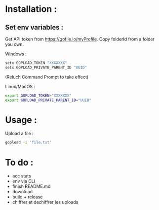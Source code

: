 # Installation :

## Set env variables :

Get API token from https://gofile.io/myProfile.
Copy folderId from a folder you own.

Windows :
```bash
setx GOPLOAD_TOKEN "XXXXXXX"
setx GOPLOAD_PRIVATE_PARENT_ID "UUID"
```

(Reluch Command Prompt to take effect)

Linux/MacOS :
```bash
export GOPLOAD_TOKEN="XXXXXXX"
export GOPLOAD_PRIVATE_PARENT_ID="UUID"
```

# Usage :
Upload a file :
```bash
gopload -i 'file.txt'
````

# To do :
- acc stats
- env via CLI
- finish README.md
- download
- build + release
- chiffrer et dechiffrer les uploads